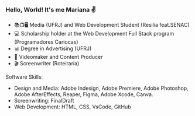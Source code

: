 ### Hello, World! It's me Mariana 	:v:

- 📚📺🖥️ Media (UFRJ) and Web Development Student (Resilia feat.SENAC)
- 💻 Scholarship holder at the Web Development Full Stack program (Programadores Cariocas)
- 📊 Degree in Advertising (UFRJ)
- 🎥 Videomaker and Content Producer
- 🎬 Screenwriter (Roteiraria)

Software Skills: 
  - Design and Media: Adobe Indesign, Adobe Premiere, Adobe Photoshop, Adobe AfterEffects, Reaper, Figma, Adobe Xcode, Canva.
  - Screenwriting: FinalDraft
  - Web Development: HTML, CSS, VsCode, GitHub
